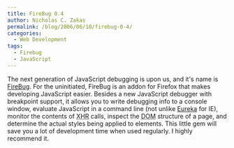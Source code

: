 ```yaml
---
title: FireBug 0.4
author: Nicholas C. Zakas
permalink: /blog/2006/06/10/firebug-0-4/
categories:
  - Web Development
tags:
  - Firebug
  - JavaScript
---
```

The next generation of JavaScript debugging is upon us, and it's name is <a title="FireBug" rel="external" href="http://www.joehewitt.com/software/firebug/">FireBug</a>. For the uninitiated, FireBug is an addon for Firefox that makes developing JavaScript easier. Besides a new JavaScript debugger with breakpoint support, it allows you to write debugging info to a console window, evaluate JavaScript in a command line (not unlike <a rel="internal" href="/downloads">Eureka</a> for IE), monitor the contents of <acronym title="XMLHttpRequest">XHR</acronym> calls, inspect the <acronym title="Document Object Model">DOM</acronym> structure of a page, and determine the actual styles being applied to elements. This little gem will save you a lot of development time when used regularly. I highly recommend it.
